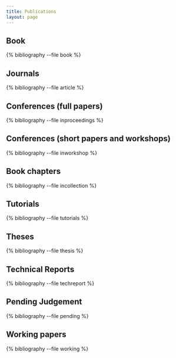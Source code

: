 ```yaml
---
title: Publications
layout: page
---
```


Book
----

{% bibliography --file book %}

Journals
--------

{% bibliography --file article %}

Conferences (full papers)
-----------

{% bibliography --file inproceedings %}

Conferences (short papers and workshops)
-----------

{% bibliography --file inworkshop %}

Book chapters
-------------

{% bibliography --file incollection %}

Tutorials
---------

{% bibliography --file tutorials %}

Theses
------

{% bibliography --file thesis %}

Technical Reports
-----------------

{% bibliography --file techreport %}

Pending Judgement
-----------------

{% bibliography --file pending %}

Working papers
--------------

{% bibliography --file working %}
